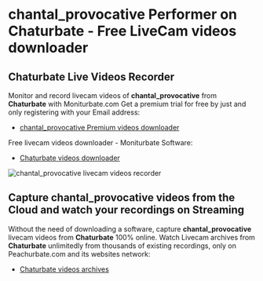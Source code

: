 # chantal_provocative Performer on Chaturbate - Free LiveCam videos downloader

## Chaturbate Live Videos Recorder

Monitor and record livecam videos of **chantal_provocative** from **Chaturbate** with Moniturbate.com
Get a premium trial for free by just and only registering with your Email address:
* [chantal_provocative Premium videos downloader](https://moniturbate.com/request-demo-licence-key.html)

Free livecam videos downloader - Moniturbate Software:
* [Chaturbate videos downloader](https://moniturbate.com/moniturbate-download-software.html)

![chantal_provocative livecam videos recorder](https://peachurnet.com/templates/moniturbate-software.png)


## Capture chantal_provocative videos from the Cloud and watch your recordings on Streaming

Without the need of downloading a software, capture **chantal_provocative** livecam videos from **Chaturbate** 100% online.
Watch Livecam archives from **Chaturbate** unlimitedly from thousands of existing recordings, only on Peachurbate.com and its websites network:
* [Chaturbate videos archives](https://peachurnet.com/)